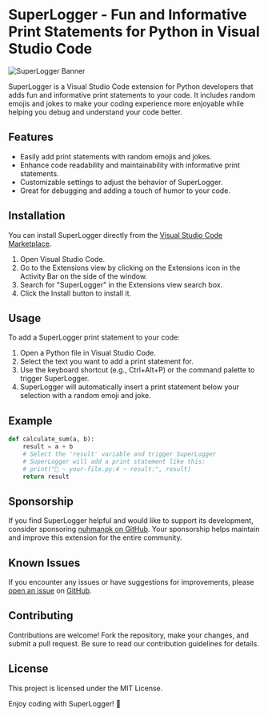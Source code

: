 # SuperLogger - Fun and Informative Print Statements for Python in Visual Studio Code

![SuperLogger Banner](https://your-image-url.com/banner.png)

SuperLogger is a Visual Studio Code extension for Python developers that adds fun and informative print statements to your code. It includes random emojis and jokes to make your coding experience more enjoyable while helping you debug and understand your code better.

## Features

- Easily add print statements with random emojis and jokes.
- Enhance code readability and maintainability with informative print statements.
- Customizable settings to adjust the behavior of SuperLogger.
- Great for debugging and adding a touch of humor to your code.

## Installation

You can install SuperLogger directly from the [Visual Studio Code Marketplace](https://marketplace.visualstudio.com/items?itemName=nuhmanpk.superlogger).

1. Open Visual Studio Code.
2. Go to the Extensions view by clicking on the Extensions icon in the Activity Bar on the side of the window.
3. Search for "SuperLogger" in the Extensions view search box.
4. Click the Install button to install it.

## Usage

To add a SuperLogger print statement to your code:

1. Open a Python file in Visual Studio Code.
2. Select the text you want to add a print statement for.
3. Use the keyboard shortcut (e.g., Ctrl+Alt+P) or the command palette to trigger SuperLogger.
4. SuperLogger will automatically insert a print statement below your selection with a random emoji and joke.


## Example

```python
def calculate_sum(a, b):
    result = a + b
    # Select the 'result' variable and trigger SuperLogger
    # SuperLogger will add a print statement like this:
    # print("🚀 ~ your-file.py:4 ~ result:", result)
    return result
```

## Sponsorship
If you find SuperLogger helpful and would like to support its development, consider sponsoring [nuhmanpk on GitHub](https://github.com/sponsors/nuhmanpk). Your sponsorship helps maintain and improve this extension for the entire community.

## Known Issues
If you encounter any issues or have suggestions for improvements, please [open an issue](https://github.com/nuhmanpk/superlogger/issues) on [GitHub](https://github.com/nuhmanpk).

## Contributing
Contributions are welcome! Fork the repository, make your changes, and submit a pull request. Be sure to read our contribution guidelines for details.

## License
This project is licensed under the MIT License.

Enjoy coding with SuperLogger! 🚀